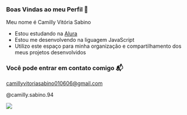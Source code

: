 ### Boas Vindas ao meu Perfil 🐻

Meu nome é Camilly Vitória Sabino

- Estou estudando na [Alura](https://www.alura.com.br/)
- Estou me desenvolvendo na liguagem JavaScript
- Utilizo este espaço para minha organização e compartilhamento dos meus projetos desenvolvidos

### Você pode entrar em contato comigo 📬

camillyvitoriasabino010606@gmail.com

@camilly.sabino.94

![](https://media.tenor.com/7kk_9UE5-KgAAAAj/love-hug.gif)
